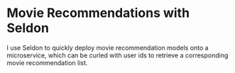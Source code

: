 # Movie Recommendations with Seldon
I use Seldon to quickly deploy movie recommendation models onto a microservice, which can be curled with user ids to retrieve a corresponding movie recommendation list.
